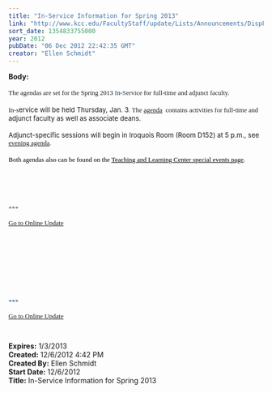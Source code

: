 ```yaml
---
title: "In-Service Information for Spring 2013"
link: "http://www.kcc.edu/FacultyStaff/update/Lists/Announcements/DispForm.aspx?ID=929"
sort_date: 1354833755000
year: 2012
pubDate: "06 Dec 2012 22:42:35 GMT"
creator: "Ellen Schmidt"
---
```


<div><b>Body:</b> <div class="ExternalClass4881E77BDC8040DB88765D923996E79B"><div>
<p style="margin:0in 0in 0pt" class="MsoNormal"><b><font size="2" face="Calibri"> </font></b></p>
<p style="margin:0in 0in 0pt" class="MsoNormal"><span style="font-family:'Tahoma','sans-serif'"><font size="2">The agendas are set for the Spring 2013 <span style="color:#1f497d">I</span>n-<span style="color:#1f497d">S</span>ervice for full-time and adjunct faculty.</font></span></p>
<p style="margin:0in 0in 0pt" class="MsoNormal"><span style="font-family:'Tahoma','sans-serif'"><font size="2"></font></span> </p>
<p style="margin:0in 0in 0pt" class="MsoNormal"><font size="2"><span style="font-family:'Tahoma','sans-serif'">In-s</span>ervice will be held Thursday, Jan. 3<span style="font-family:'Tahoma','sans-serif';color:#1f497d">.</span><span style="font-family:'Tahoma','sans-serif'"> The <span style="color:#548dd4"><a href="/FacultyStaff/departments/ktlc/Documents/Spring2013_Faculty_InService_Agenda.pdf">agenda</a> </span> contains activities for full-time and </span>adjunct faculty as well as associate deans.</font></p>
<p style="margin:0in 0in 0pt" class="MsoNormal"><font size="2"></font> </p>
<p style="margin:0in 0in 0pt" class="MsoNormal"><font size="2">Adjunct-specific sessions will begin in Iroquois Room (Room D152) at 5 p.m., see<span style="font-family:'Tahoma','sans-serif';color:#1f497d"> <a href="/FacultyStaff/departments/ktlc/Documents/Spring2013_Adjunct_InService_Agenda.pdf">evening agenda</a>.</span></font></p>
<p style="margin:0in 0in 0pt" class="MsoNormal"><span style="font-family:'Tahoma','sans-serif';color:#1f497d"><font size="2"></font></span> </p>
<p style="margin:0in 0in 0pt" class="MsoNormal"><span style="font-family:'Tahoma','sans-serif';color:#1f497d"><font color="#000000" size="2">Both agendas also can be found on the </font><a href="/FacultyStaff/departments/ktlc/Pages/tlc-calendar.aspx"><font color="#000000" size="2">Teaching and Learning Center special events page</font></a><font color="#000000" size="2">.</font></span></p>
<p style="margin:0in 0in 0pt" class="MsoNormal"><font color="#000000" size="2"><span style="font-family:'Tahoma','sans-serif';color:#1f497d"></span></font> </p>
<p style="margin:0in 0in 0pt" class="MsoNormal"><font color="#000000" size="2"><span style="font-family:'Tahoma','sans-serif';color:#1f497d"></span></font> </p>
<p style="margin:0in 0in 0pt" class="MsoNormal"><font color="#000000" size="2"><span style="font-family:'Tahoma','sans-serif';color:#1f497d"></span></font> </p><font color="#000000" size="2"><span style="font-family:'Tahoma','sans-serif';color:#1f497d">
<div>
<div>
<div>
<div>
<div> </div>
<div>
<p>***</p>
<p><a href="/FacultyStaff/update/Pages/dailyupdate.aspx">Go to Online Update</a></p>
<p><br /> </p></div></div></div></div></div></span></font>
<p style="margin:0in 0in 0pt" class="MsoNormal"><font size="2"><span style="font-family:'Tahoma','sans-serif';color:#1f497d"></span></font> </p>
<p style="margin:0in 0in 0pt" class="MsoNormal"><font size="2"><span style="font-family:'Tahoma','sans-serif';color:#1f497d"></span></font> </p>
<p style="margin:0in 0in 0pt" class="MsoNormal"><font size="2"><span style="font-family:'Tahoma','sans-serif';color:#1f497d"></span></font> </p>
<p style="margin:0in 0in 0pt" class="MsoNormal"><font size="2"><span style="font-family:'Tahoma','sans-serif';color:#1f497d"></span></font> </p><font size="2"><span style="font-family:'Tahoma','sans-serif';color:#1f497d"></span></font><span style="font-family:'Tahoma','sans-serif'"><font color="#1f497d" size="2">
<div>
<p>***</p>
<p><a href="/FacultyStaff/update/Pages/dailyupdate.aspx">Go to Online Update</a></p>
<p> </p></div></font></span></div></div></div>
<div><b>Expires:</b> 1/3/2013</div>
<div><b>Created:</b> 12/6/2012 4:42 PM</div>
<div><b>Created By:</b> Ellen Schmidt</div>
<div><b>Start Date:</b> 12/6/2012</div>
<div><b>Title:</b> In-Service Information for Spring 2013</div>
